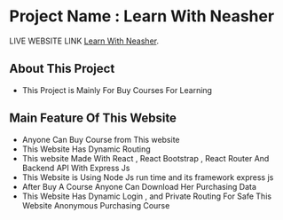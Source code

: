 # Project Name : Learn With Neasher

LIVE WEBSITE LINK [Learn With Neasher](https://learn-with-neasher.web.app).

## About This Project
- This Project is Mainly For Buy Courses For Learning

## Main Feature Of This Website 
- Anyone Can Buy Course from This website
- This Website Has Dynamic Routing 
- This website Made With React , React Bootstrap , React Router And Backend API With Express Js
- This Website is Using Node Js run time and its framework express js 
- After Buy A Course Anyone Can Download Her Purchasing Data 
- This Website Has Dynamic Login , and Private Routing For Safe This Website Anonymous Purchasing Course 